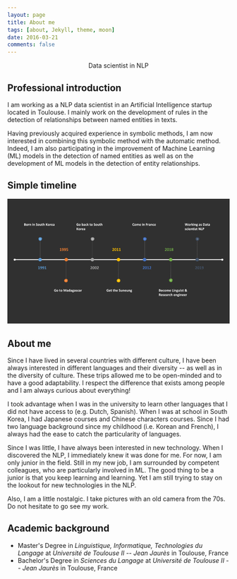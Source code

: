 ```yaml
---
layout: page
title: About me
tags: [about, Jekyll, theme, moon]
date: 2016-03-21
comments: false
---
```


<center>Data scientist in NLP</center>

## Professional introduction
I am working as a NLP data scientist in an Artificial Intelligence startup located in Toulouse. I mainly work on the development of rules in the detection of relationships between named entities in texts.

Having previously acquired experience in symbolic methods, I am now interested in combining this symbolic method with the automatic method. Indeed, I am also participating in the improvement of Machine Learning (ML) models in the detection of named entities as well as on the development of ML models in the detection of entity relationships.

## Simple timeline

![My timeline](https://raw.githubusercontent.com/eunbee31/eunbee31.github.io/master/assets/timeline.PNG)

## About me

Since I have lived in several countries with different culture, I have been always interested in different languages and their diversity -- as well as in the diversity of culture. These trips allowed me to be open-minded and to have a good adaptability. I respect the difference that exists among people and I am always curious about everything!

I took advantage when I was in the university to learn other languages that I did not have access to (e.g. Dutch, Spanish). When I was at school in South Korea, I had Japanese courses and Chinese characters courses. Since I had two language background since my childhood (i.e. Korean and French), I always had the ease to catch the particularity of languages.

Since I was little, I have always been interested in new technology. When I discovered the NLP, I immediately knew it was done for me.
For now, I am only junior in the field. Still in my new job, I am surrounded by competent colleagues, who are particularly involved in ML. The good thing to be a junior is that you keep learning and learning. Yet I am still trying to stay on the lookout for new technologies in the NLP.

Also, I am a little nostalgic. I take pictures with an old camera from the 70s. Do not hesitate to go see my work.

## Academic background
* Master's Degree in _Linguistique, Informatique, Technologies du Langage_ at _Université de Toulouse II -- Jean Jaurès_ in Toulouse, France
* Bachelor's Degree in _Sciences du Langage_ at _Université de Toulouse II -- Jean Jaurès_ in Toulouse, France
